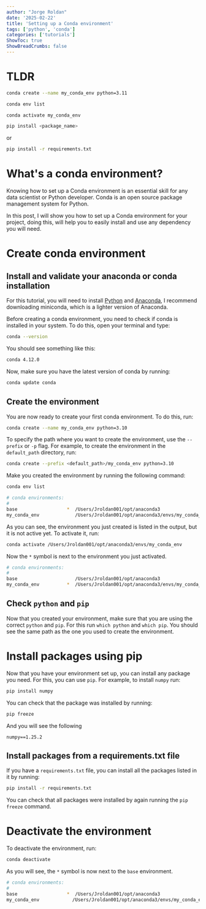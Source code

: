 ```yaml
---
author: "Jorge Roldan"
date: '2025-02-22'
title: 'Setting up a Conda environment'
tags: ['python', 'conda']
categories: ['tutorials']
ShowToc: true
ShowBreadCrumbs: false
---
```



# TLDR

```bash
conda create --name my_conda_env python=3.11
```

```bash
conda env list
```

```bash
conda activate my_conda_env
```

```bash
pip install <package_name>
```
or 

```bash
pip install -r requirements.txt 
```

# What's a conda environment?
Knowing how to set up a Conda environment is an essential skill for any data scientist or Python developer.  Conda is
an open source package management system  for Python.  

In this post, I will show you how to set up a Conda environment for your project, doing this, will help you to easily install and use 
any dependency you will need. 


# Create conda environment
## Install and validate your anaconda or conda installation 
For this tutorial, you will need to install [Python](https://www.python.org/downloads/) and [Anaconda](https://www.anaconda.com/download/), I recommend downloading miniconda, which is a lighter version of Anaconda.

Before creating a conda environment, you need to check if conda is installed in your system. To do this, open your terminal and type:

```bash
conda --version
```

You should see something like this:

```bash
conda 4.12.0  
````

Now, make sure you have the latest version of conda by running:

```bash
conda update conda
```

## Create the environment
You are now ready to create your first conda environment. To do this, run:

```bash
conda create --name my_conda_env python=3.10
```

To specify the path where you want to create the environment, use the `--prefix` or `-p` flag. For example, to create the environment in the `default_path` directory, run: 

```bash
conda create --prefix <default_path>/my_conda_env python=3.10
````

Make you created the environment by running the following command:

```bash
conda env list
```
```bash
# conda environments:
#
base                  *  /Users/Jroldan001/opt/anaconda3
my_conda_env             /Users/Jroldan001/opt/anaconda3/envs/my_conda_env
```

As you can see, the environment you just created is listed in the output, but it is not active yet. To activate it, run:

```bash
conda activate /Users/Jroldan001/opt/anaconda3/envs/my_conda_env
```
Now the `*` symbol is next to the environment you just activated.

```bash
# conda environments:
#
base                     /Users/Jroldan001/opt/anaconda3
my_conda_env          *  /Users/Jroldan001/opt/anaconda3/envs/my_conda_env
```

## Check `python` and `pip`
Now that you created your environment, make sure that you are using the correct `python` and `pip`. For this run 
`which python` and `which pip`. You should see the same path as the one you used to create the environment.

# Install packages using pip
Now that you have your environment set up, you can install any package you need. For this, you can use `pip`. For example, to install `numpy` run:

```bash 
pip install numpy
``` 
You can check that the package was installed by running:

```bash 
pip freeze
```

And you will see the following
```
numpy==1.25.2
```

## Install packages from a requirements.txt file
If you have a `requirements.txt` file, you can install all the packages listed in it by running:


```bash
pip install -r requirements.txt 
```
You can check that all packages were installed by again running the `pip freeze` command.

# Deactivate the environment
To deactivate the environment, run:

```bash 
conda deactivate
```

As you will see, the `*` symbol is now next to the `base` environment.

```bash
# conda environments:
#
base                  *  /Users/Jroldan001/opt/anaconda3
my_conda_env            /Users/Jroldan001/opt/anaconda3/envs/my_conda_env
```